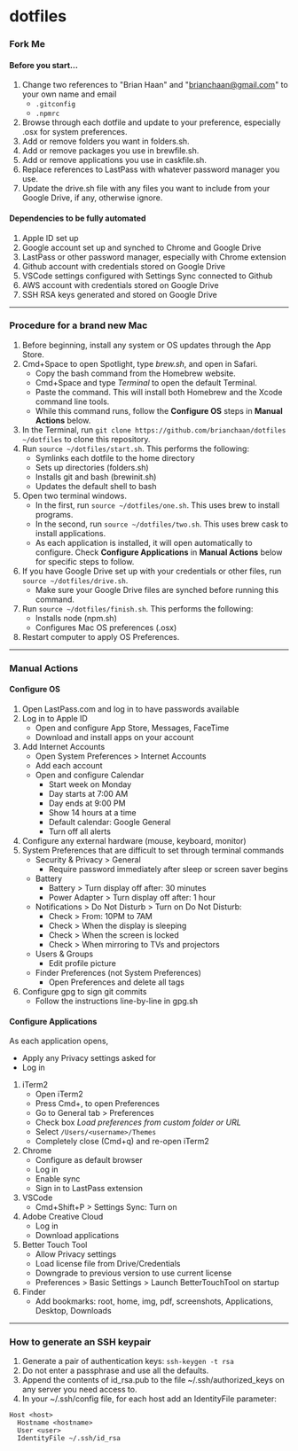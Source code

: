 # dotfiles

### Fork Me

#### Before you start...

1. Change two references to "Brian Haan" and "brianchaan@gmail.com" to your own name and email
   - `.gitconfig`
   - `.npmrc`
1. Browse through each dotfile and update to your preference, especially .osx for system preferences.
1. Add or remove folders you want in folders.sh.
1. Add or remove packages you use in brewfile.sh.
1. Add or remove applications you use in caskfile.sh.
1. Replace references to LastPass with whatever password manager you use.
1. Update the drive.sh file with any files you want to include from your Google Drive, if any, otherwise ignore.

#### Dependencies to be fully automated

1. Apple ID set up
1. Google account set up and synched to Chrome and Google Drive
1. LastPass or other password manager, especially with Chrome extension
1. Github account with credentials stored on Google Drive
1. VSCode settings configured with Settings Sync connected to Github
1. AWS account with credentials stored on Google Drive
1. SSH RSA keys generated and stored on Google Drive

---

### Procedure for a brand new Mac

1. Before beginning, install any system or OS updates through the App Store.
1. Cmd+Space to open Spotlight, type _brew.sh_, and open in Safari.
   - Copy the bash command from the Homebrew website.
   - Cmd+Space and type _Terminal_ to open the default Terminal.
   - Paste the command. This will install both Homebrew and the Xcode command line tools.
   - While this command runs, follow the **Configure OS** steps in **Manual Actions** below.
1. In the Terminal, run `git clone https://github.com/brianchaan/dotfiles ~/dotfiles` to clone this repository.
1. Run `source ~/dotfiles/start.sh`. This performs the following:
   - Symlinks each dotfile to the home directory
   - Sets up directories (folders.sh)
   - Installs git and bash (brewinit.sh)
   - Updates the default shell to bash
1. Open two terminal windows.
   - In the first, run `source ~/dotfiles/one.sh`. This uses brew to install programs.
   - In the second, run `source ~/dotfiles/two.sh`. This uses brew cask to install applications.
   - As each application is installed, it will open automatically to configure. Check **Configure Applications** in **Manual Actions** below for specific steps to follow.
1. If you have Google Drive set up with your credentials or other files, run `source ~/dotfiles/drive.sh`.
   - Make sure your Google Drive files are synched before running this command.
1. Run `source ~/dotfiles/finish.sh`. This performs the following:
   - Installs node (npm.sh)
   - Configures Mac OS preferences (.osx)
1. Restart computer to apply OS Preferences.

---

### Manual Actions

#### Configure OS

1. Open LastPass.com and log in to have passwords available
1. Log in to Apple ID
   - Open and configure App Store, Messages, FaceTime
   - Download and install apps on your account
1. Add Internet Accounts
   - Open System Preferences > Internet Accounts
   - Add each account
   - Open and configure Calendar
     - Start week on Monday
     - Day starts at 7:00 AM
     - Day ends at 9:00 PM
     - Show 14 hours at a time
     - Default calendar: Google General
     - Turn off all alerts
1. Configure any external hardware (mouse, keyboard, monitor)
1. System Preferences that are difficult to set through terminal commands
   - Security & Privacy > General
     - Require password immediately after sleep or screen saver begins
   - Battery
     - Battery > Turn display off after: 30 minutes
     - Power Adapter > Turn display off after: 1 hour
   - Notifications > Do Not Disturb > Turn on Do Not Disturb:
     - Check > From: 10PM to 7AM
     - Check > When the display is sleeping
     - Check > When the screen is locked
     - Check > When mirroring to TVs and projectors
   - Users & Groups
     - Edit profile picture
   - Finder Preferences (not System Preferences)
     - Open Preferences and delete all tags
1. Configure gpg to sign git commits
   - Follow the instructions line-by-line in gpg.sh

#### Configure Applications

As each application opens,

- Apply any Privacy settings asked for
- Log in

1. iTerm2
   - Open iTerm2
   - Press Cmd+, to open Preferences
   - Go to General tab > Preferences
   - Check box _Load preferences from custom folder or URL_
   - Select `/Users/<username>/Themes`
   - Completely close (Cmd+q) and re-open iTerm2
1. Chrome
   - Configure as default browser
   - Log in
   - Enable sync
   - Sign in to LastPass extension
1. VSCode
   - Cmd+Shift+P > Settings Sync: Turn on
1. Adobe Creative Cloud
   - Log in
   - Download applications
1. Better Touch Tool
   - Allow Privacy settings
   - Load license file from Drive/Credentials
   - Downgrade to previous version to use current license
   - Preferences > Basic Settings > Launch BetterTouchTool on startup
1. Finder
   - Add bookmarks: root, home, img, pdf, screenshots, Applications, Desktop, Downloads

---

### How to generate an SSH keypair

1. Generate a pair of authentication keys: `ssh-keygen -t rsa`
1. Do not enter a passphrase and use all the defaults.
1. Append the contents of id_rsa.pub to the file ~/.ssh/authorized_keys on any server you need access to.
1. In your ~/.ssh/config file, for each host add an IdentityFile parameter:

```
Host <host>
  Hostname <hostname>
  User <user>
  IdentityFile ~/.ssh/id_rsa
```
